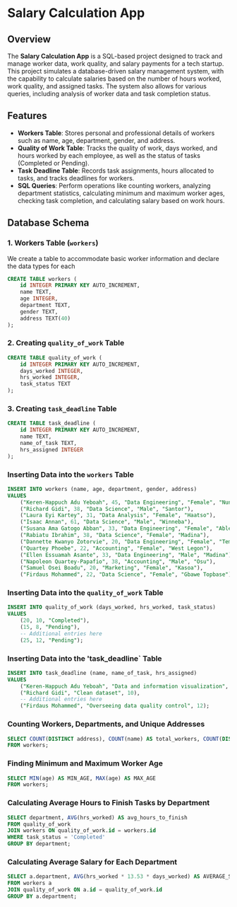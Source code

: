 # Salary Calculation App

## Overview

The **Salary Calculation App** is a SQL-based project designed to track and manage worker data, work quality, and salary payments for a tech startup. This project simulates a database-driven salary management system, with the capability to calculate salaries based on the number of hours worked, work quality, and assigned tasks. The system also allows for various queries, including analysis of worker data and task completion status.

## Features

- **Workers Table**: Stores personal and professional details of workers such as name, age, department, gender, and address.
- **Quality of Work Table**: Tracks the quality of work, days worked, and hours worked by each employee, as well as the status of tasks (Completed or Pending).
- **Task Deadline Table**: Records task assignments, hours allocated to tasks, and tracks deadlines for workers.
- **SQL Queries**: Perform operations like counting workers, analyzing department statistics, calculating minimum and maximum worker ages, checking task completion, and calculating salary based on work hours.

## Database Schema

### 1. Workers Table (`workers`)
We create a table to accommodate basic worker information and declare the data types for each
```sql 
CREATE TABLE workers (
    id INTEGER PRIMARY KEY AUTO_INCREMENT,
    name TEXT,
    age INTEGER,
    department TEXT,
    gender TEXT,
    address TEXT(40)
);
```

### 2. Creating `quality_of_work` Table

```sql
CREATE TABLE quality_of_work (
    id INTEGER PRIMARY KEY AUTO_INCREMENT,
    days_worked INTEGER,
    hrs_worked INTEGER,
    task_status TEXT
);
```
### 3. Creating `task_deadline` Table

```sql
CREATE TABLE task_deadline (
    id INTEGER PRIMARY KEY AUTO_INCREMENT,
    name TEXT,
    name_of_task TEXT,
    hrs_assigned INTEGER
);
```

### Inserting Data into the `workers` Table

```sql
INSERT INTO workers (name, age, department, gender, address) 
VALUES 
    ("Keren-Happuch Adu Yeboah", 45, "Data Engineering", "Female", "Nungua"),
    ("Richard Gidi", 38, "Data Science", "Male", "Santor"),
    ("Laura Eyi Kartey", 31, "Data Analysis", "Female", "Haatso"),
    ("Isaac Annan", 61, "Data Science", "Male", "Winneba"),
    ("Susana Ama Gatogo Abban", 33, "Data Engineering", "Female", "Ablekuma"),
    ("Rabiatu Ibrahim", 38, "Data Science", "Female", "Madina"),
    ("Dannette Kwanyo Zotorvie", 20, "Data Engineering", "Female", "Tema"),
    ("Quartey Phoebe", 22, "Accounting", "Female", "West Legon"),
    ("Ellen Essuamah Asante", 33, "Data Engineering", "Male", "Madina"),
    ("Napoleon Quartey-Papafio", 38, "Accounting", "Male", "Osu"),
    ("Samuel Osei Boadu", 20, "Marketing", "Female", "Kasoa"),
    ("Firdaus Mohammed", 22, "Data Science", "Female", "Gbawe Topbase");
```

### Inserting Data into the `quality_of_work` Table
```sql
INSERT INTO quality_of_work (days_worked, hrs_worked, task_status) 
VALUES 
    (20, 10, "Completed"),
    (15, 8, "Pending"),
    -- Additional entries here
    (25, 12, "Pending");
```

### Inserting Data into the 'task_deadline` Table
```sql
INSERT INTO task_deadline (name, name_of_task, hrs_assigned) 
VALUES 
    ("Keren-Happuch Adu Yeboah", "Data and information visualization", 12),
    ("Richard Gidi", "Clean dataset", 10),
    -- Additional entries here
    ("Firdaus Mohammed", "Overseeing data quality control", 12);
```

### Counting Workers, Departments, and Unique Addresses

```sql
SELECT COUNT(DISTINCT address), COUNT(name) AS total_workers, COUNT(DISTINCT department) 
FROM workers;
```

### Finding Minimum and Maximum Worker Age

```sql
SELECT MIN(age) AS MIN_AGE, MAX(age) AS MAX_AGE 
FROM workers;
```

### Calculating Average Hours to Finish Tasks by Department

```sql
SELECT department, AVG(hrs_worked) AS avg_hours_to_finish
FROM quality_of_work
JOIN workers ON quality_of_work.id = workers.id
WHERE task_status = 'Completed'
GROUP BY department;
```

### Calculating Average Salary for Each Department

```sql
SELECT a.department, AVG(hrs_worked * 13.53 * days_worked) AS AVERAGE_SALARY
FROM workers a
JOIN quality_of_work ON a.id = quality_of_work.id
GROUP BY a.department;
```
